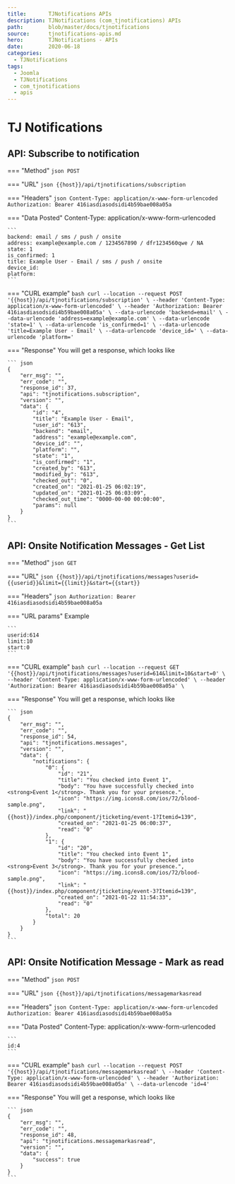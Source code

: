 ```yaml
---
title:       TJNotifications APIs
description: TJNotifications (com_tjnotifications) APIs
path:        blob/master/docs/tjnotifications
source:      tjnotifications-apis.md
hero:        TJNotifications - APIs
date:        2020-06-18
categories:
  - TJNotifications
tags:
  - Joomla
  - TJNotifications
  - com_tjnotifications
  - apis
---
```


# TJ Notifications

## API: Subscribe to notification

=== "Method"
    ``` json
    POST
    ```

=== "URL"
    ``` json
    {{host}}/api/tjnotifications/subscription
    ```

=== "Headers"
    ``` json
    Content-Type: application/x-www-form-urlencoded
    Authorization: Bearer 416iasdiasodsidi4b59bae008a05a
    ```

=== "Data Posted"
    Content-Type: application/x-www-form-urlencoded

    ```
    backend: email / sms / push / onsite
    address: example@example.com / 1234567890 / dfr1234560qwe / NA
    state: 1
    is_confirmed: 1
    title: Example User - Email / sms / push / onsite
    device_id:
    platform:
    ```

=== "CURL example"
    ``` bash
    curl --location --request POST '{{host}}/api/tjnotifications/subscription' \
    --header 'Content-Type: application/x-www-form-urlencoded' \
    --header 'Authorization: Bearer 416iasdiasodsidi4b59bae008a05a' \
    --data-urlencode 'backend=email' \
    --data-urlencode 'address=example@example.com' \
    --data-urlencode 'state=1' \
    --data-urlencode 'is_confirmed=1' \
    --data-urlencode 'title=Example User - Email' \
    --data-urlencode 'device_id=' \
    --data-urlencode 'platform='
    ```

=== "Response"
    You will get a response, which looks like

    ``` json
    {
        "err_msg": "",
        "err_code": "",
        "response_id": 37,
        "api": "tjnotifications.subscription",
        "version": "",
        "data": {
            "id": "4",
            "title": "Example User - Email",
            "user_id": "613",
            "backend": "email",
            "address": "example@example.com",
            "device_id": "",
            "platform": "",
            "state": "1",
            "is_confirmed": "1",
            "created_by": "613",
            "modified_by": "613",
            "checked_out": "0",
            "created_on": "2021-01-25 06:02:19",
            "updated_on": "2021-01-25 06:03:09",
            "checked_out_time": "0000-00-00 00:00:00",
            "params": null
        }
    }
    ```

## API: Onsite Notification Messages - Get List

=== "Method"
    ``` json
    GET
    ```

=== "URL"
    ``` json
    {{host}}/api/tjnotifications/messages?userid={{userid}}&limit={{limit}}&start={{start}}
    ```

=== "Headers"
    ``` json
    Authorization: Bearer 416iasdiasodsidi4b59bae008a05a
    ```

=== "URL params"
    Example

    ```
    userid:614
    limit:10
    start:0
    ```

=== "CURL example"
    ``` bash
    curl --location --request GET '{{host}}/api/tjnotifications/messages?userid=614&limit=10&start=0' \
    --header 'Content-Type: application/x-www-form-urlencoded' \
    --header 'Authorization: Bearer 416iasdiasodsidi4b59bae008a05a' \
    ```

=== "Response"
    You will get a response, which looks like

    ``` json
    {
        "err_msg": "",
        "err_code": "",
        "response_id": 54,
        "api": "tjnotifications.messages",
        "version": "",
        "data": {
            "notifications": {
                "0": {
                    "id": "21",
                    "title": "You checked into Event 1",
                    "body": "You have successfully checked into <strong>Event 1</strong>. Thank you for your presence.",
                    "icon": "https://img.icons8.com/ios/72/blood-sample.png",
                    "link": "{{host}}/index.php/component/jticketing/event-1?Itemid=139",
                    "created_on": "2021-01-25 06:00:37",
                    "read": "0"
                },
                "1": {
                    "id": "20",
                    "title": "You checked into Event 1",
                    "body": "You have successfully checked into <strong>Event 3</strong>. Thank you for your presence.",
                    "icon": "https://img.icons8.com/ios/72/blood-sample.png",
                    "link": "{{host}}/index.php/component/jticketing/event-3?Itemid=139",
                    "created_on": "2021-01-22 11:54:33",
                    "read": "0"
                },
                "total": 20
            }
        }
    }
    ```

## API: Onsite Notification Message - Mark as read

=== "Method"
    ``` json
    POST
    ```

=== "URL"
    ``` json
    {{host}}/api/tjnotifications/messagemarkasread
    ```

=== "Headers"
    ``` json
    Content-Type: application/x-www-form-urlencoded
    Authorization: Bearer 416iasdiasodsidi4b59bae008a05a
    ```

=== "Data Posted"
    Content-Type: application/x-www-form-urlencoded

    ```
    id:4
    ```

=== "CURL example"
    ``` bash
    curl --location --request POST '{{host}}/api/tjnotifications/messagemarkasread' \
    --header 'Content-Type: application/x-www-form-urlencoded' \
    --header 'Authorization: Bearer 416iasdiasodsidi4b59bae008a05a' \
    --data-urlencode 'id=4'
    ```

=== "Response"
    You will get a response, which looks like

    ``` json
    {
        "err_msg": "",
        "err_code": "",
        "response_id": 48,
        "api": "tjnotifications.messagemarkasread",
        "version": "",
        "data": {
            "success": true
        }
    }
    ```